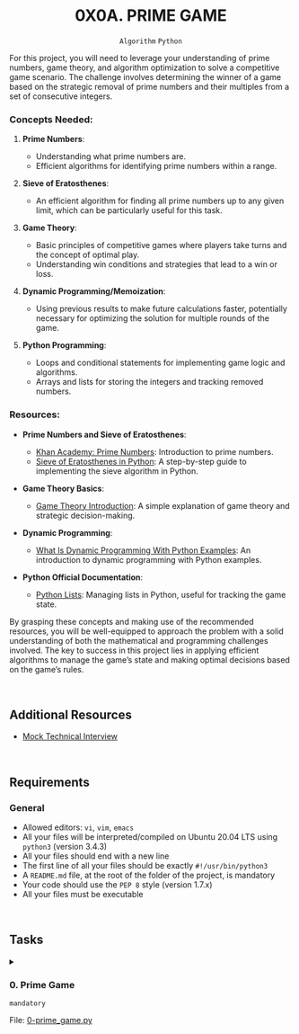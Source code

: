 <h1 align="center"><b>0X0A. PRIME GAME</b></h1>
<div align="center"><code>Algorithm</code> <code>Python</code></div>

<!-- <br>
<hr>
<h3><a href=>Notes</a></h3>
<hr> -->


<!--==================================================-->
<p>For this project, you will need to leverage your understanding of prime numbers, game theory, and algorithm optimization to solve a competitive game scenario. The challenge involves determining the winner of a game based on the strategic removal of prime numbers and their multiples from a set of consecutive integers.</p>

<h3>Concepts Needed:</h3>

<ol>
<li><p><strong>Prime Numbers</strong>:</p>

<ul>
<li>Understanding what prime numbers are.</li>
<li>Efficient algorithms for identifying prime numbers within a range.</li>
</ul></li>
<li><p><strong>Sieve of Eratosthenes</strong>:</p>

<ul>
<li>An efficient algorithm for finding all prime numbers up to any given limit, which can be particularly useful for this task.</li>
</ul></li>
<li><p><strong>Game Theory</strong>:</p>

<ul>
<li>Basic principles of competitive games where players take turns and the concept of optimal play.</li>
<li>Understanding win conditions and strategies that lead to a win or loss.</li>
</ul></li>
<li><p><strong>Dynamic Programming/Memoization</strong>:</p>

<ul>
<li>Using previous results to make future calculations faster, potentially necessary for optimizing the solution for multiple rounds of the game.</li>
</ul></li>
<li><p><strong>Python Programming</strong>:</p>

<ul>
<li>Loops and conditional statements for implementing game logic and algorithms.</li>
<li>Arrays and lists for storing the integers and tracking removed numbers.</li>
</ul></li>
</ol>

<h3>Resources:</h3>

<ul>
<li><p><strong>Prime Numbers and Sieve of Eratosthenes</strong>:</p>

<ul>
<li><a href="https://intranet.alxswe.com/rltoken/IUKEfGVroNza8u37x0lEzw" title="Khan Academy: Prime Numbers" target="_blank">Khan Academy: Prime Numbers</a>: Introduction to prime numbers.</li>
<li><a href="https://intranet.alxswe.com/rltoken/sVjdrNQEaErO_qRYsVMTEg" title="Sieve of Eratosthenes in Python" target="_blank">Sieve of Eratosthenes in Python</a>: A step-by-step guide to implementing the sieve algorithm in Python.</li>
</ul></li>
<li><p><strong>Game Theory Basics</strong>:</p>

<ul>
<li><a href="https://intranet.alxswe.com/rltoken/lH4z--LnsuXYKh23Ji9Elw" title="Game Theory Introduction" target="_blank">Game Theory Introduction</a>: A simple explanation of game theory and strategic decision-making.</li>
</ul></li>
<li><p><strong>Dynamic Programming</strong>:</p>

<ul>
<li><a href="https://intranet.alxswe.com/rltoken/W6T0RxWaFG3GisPxLLNYkQ" title="What Is Dynamic Programming With Python Examples" target="_blank">What Is Dynamic Programming With Python Examples</a>: An introduction to dynamic programming with Python examples.</li>
</ul></li>
<li><p><strong>Python Official Documentation</strong>:</p>

<ul>
<li><a href="https://intranet.alxswe.com/rltoken/JTEGXnSDYDp8yblD9y86eg" title="Python Lists" target="_blank">Python Lists</a>: Managing lists in Python, useful for tracking the game state.</li>
</ul></li>
</ul>

<p>By grasping these concepts and making use of the recommended resources, you will be well-equipped to approach the problem with a solid understanding of both the mathematical and programming challenges involved. The key to success in this project lies in applying efficient algorithms to manage the game’s state and making optimal decisions based on the game’s rules.</p>


<br>

## Additional Resources
<ul>
<li><a href="https://intranet.alxswe.com/rltoken/h176d28650FiZFWhWw9_Sg" target="_blank" title="Mock Technical Interview">Mock Technical Interview</a></li>
</ul>


<!--==================================================-->
<br>

## Requirements
<h3>General</h3>

- Allowed editors: <code>vi</code>, <code>vim</code>, <code>emacs</code>
- All your files will be interpreted/compiled on Ubuntu 20.04 LTS using <code>python3</code> (version 3.4.3)
- All your files should end with a new line
- The first line of all your files should be exactly <code>#!/usr/bin/python3</code>
- A <code>README.md</code> file, at the root of the folder of the project, is mandatory
- Your code should use the <code>PEP 8</code> style (version 1.7.x)
- All your files must be executable

<!--==================================================-->
<br>

## Tasks
<details>
<summary>

### 0. Prime Game
`mandatory`

File: [0-prime_game.py]()
</summary>

<p>Maria and Ben are playing a game. Given a set of consecutive integers starting from <code>1</code> up to and including <code>n</code>, they take turns choosing a prime number from the set and removing that number and its multiples from the set. The player that cannot make a move loses the game.</p>

<p>They play <code>x</code> rounds of the game, where <code>n</code> may be different for each round. Assuming Maria always goes first and both players play optimally, determine who the winner of each game is.</p>

<ul>
<li>Prototype: <code>def isWinner(x, nums)</code></li>
<li>where <code>x</code> is the number of rounds and <code>nums</code> is an array of <code>n</code> </li>
<li>Return: name of the player that won the most rounds</li>
<li>If the winner cannot be determined, return <code>None</code></li>
<li>You can assume <code>n</code> and <code>x</code> will not be larger than 10000</li>
<li>You cannot import any packages in this task</li>
</ul>

<p>Example:</p>

<ul>
<li><code>x</code> = <code>3</code>, <code>nums</code> = <code>[4, 5, 1]</code></li>
</ul>

<p>First round: <code>4</code></p>

<ul>
<li>Maria picks 2 and removes 2, 4, leaving 1, 3</li>
<li>Ben picks 3 and removes 3, leaving 1</li>
<li>Ben wins because there are no prime numbers left for Maria to choose</li>
</ul>

<p>Second round: <code>5</code></p>

<ul>
<li>Maria picks 2 and removes 2, 4, leaving 1, 3, 5</li>
<li>Ben picks 3 and removes 3, leaving 1, 5</li>
<li>Maria picks 5 and removes 5, leaving 1</li>
<li>Maria wins because there are no prime numbers left for Ben to choose</li>
</ul>

<p>Third round: <code>1</code></p>

<ul>
<li>Ben wins because there are no prime numbers for Maria to choose</li>
</ul>

<p><strong>Result: Ben has the most wins</strong></p>

<pre><code>carrie@ubuntu:~/0x0A-primegame$ cat main_0.py
#!/usr/bin/python3

isWinner = __import__('0-prime_game').isWinner


print("Winner: {}".format(isWinner(5, [2, 5, 1, 4, 3])))

carrie@ubuntu:~/0x0A-primegame$
</code></pre>

<pre><code>carrie@ubuntu:~/0x0A-primegame$ ./main_0.py
Winner: Ben
carrie@ubuntu:~/0x0A-primegame$
</code></pre>


</details>

